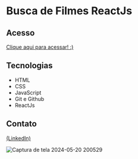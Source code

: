 # Busca de Filmes ReactJs

## Acesso
 [Clique aqui para acessar! :)](https://busca-filmes-inky.vercel.app/)

## Tecnologias

- HTML
- CSS
- JavaScript
- Git e Github
- ReactJs

## Contato
[(LinkedIn)](https://www.linkedin.com/in/grazielly-raissa-pereira-b511342b6?)

![Captura de tela 2024-05-20 200529](https://github.com/GraziellyRaissa1/Busca-Filmes-ReactJs/assets/147439694/2bbed7d7-675f-4c45-b280-ae338748f09a)
